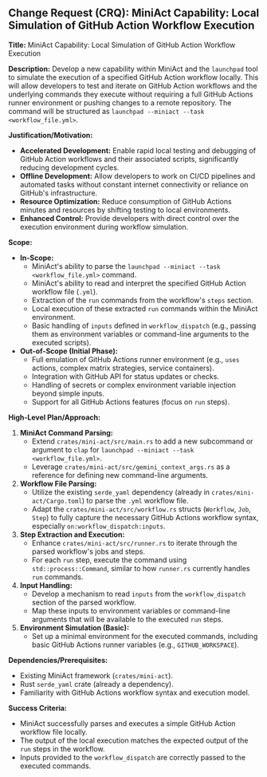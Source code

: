## Change Request (CRQ): MiniAct Capability: Local Simulation of GitHub Action Workflow Execution

**Title:** MiniAct Capability: Local Simulation of GitHub Action Workflow Execution

**Description:**
Develop a new capability within MiniAct and the `launchpad` tool to simulate the execution of a specified GitHub Action workflow locally. This will allow developers to test and iterate on GitHub Action workflows and the underlying commands they execute without requiring a full GitHub Actions runner environment or pushing changes to a remote repository. The command will be structured as `launchpad --miniact --task <workflow_file.yml>`.

**Justification/Motivation:**
*   **Accelerated Development:** Enable rapid local testing and debugging of GitHub Action workflows and their associated scripts, significantly reducing development cycles.
*   **Offline Development:** Allow developers to work on CI/CD pipelines and automated tasks without constant internet connectivity or reliance on GitHub's infrastructure.
*   **Resource Optimization:** Reduce consumption of GitHub Actions minutes and resources by shifting testing to local environments.
*   **Enhanced Control:** Provide developers with direct control over the execution environment during workflow simulation.

**Scope:**
*   **In-Scope:**
    *   MiniAct's ability to parse the `launchpad --miniact --task <workflow_file.yml>` command.
    *   MiniAct's ability to read and interpret the specified GitHub Action workflow file (`.yml`).
    *   Extraction of the `run` commands from the workflow's `steps` section.
    *   Local execution of these extracted `run` commands within the MiniAct environment.
    *   Basic handling of `inputs` defined in `workflow_dispatch` (e.g., passing them as environment variables or command-line arguments to the executed scripts).
*   **Out-of-Scope (Initial Phase):**
    *   Full emulation of GitHub Actions runner environment (e.g., `uses` actions, complex matrix strategies, service containers).
    *   Integration with GitHub API for status updates or checks.
    *   Handling of secrets or complex environment variable injection beyond simple inputs.
    *   Support for all GitHub Actions features (focus on `run` steps).

**High-Level Plan/Approach:**
1.  **MiniAct Command Parsing:**
    *   Extend `crates/mini-act/src/main.rs` to add a new subcommand or argument to `clap` for `launchpad --miniact --task <workflow_file.yml>`.
    *   Leverage `crates/mini-act/src/gemini_context_args.rs` as a reference for defining new command-line arguments.
2.  **Workflow File Parsing:**
    *   Utilize the existing `serde_yaml` dependency (already in `crates/mini-act/Cargo.toml`) to parse the `.yml` workflow file.
    *   Adapt the `crates/mini-act/src/workflow.rs` structs (`Workflow`, `Job`, `Step`) to fully capture the necessary GitHub Actions workflow syntax, especially `on:workflow_dispatch:inputs`.
3.  **Step Extraction and Execution:**
    *   Enhance `crates/mini-act/src/runner.rs` to iterate through the parsed workflow's jobs and steps.
    *   For each `run` step, execute the command using `std::process::Command`, similar to how `runner.rs` currently handles `run` commands.
4.  **Input Handling:**
    *   Develop a mechanism to read `inputs` from the `workflow_dispatch` section of the parsed workflow.
    *   Map these inputs to environment variables or command-line arguments that will be available to the executed `run` steps.
5.  **Environment Simulation (Basic):**
    *   Set up a minimal environment for the executed commands, including basic GitHub Actions runner variables (e.g., `GITHUB_WORKSPACE`).

**Dependencies/Prerequisites:**
*   Existing MiniAct framework (`crates/mini-act`).
*   Rust `serde_yaml` crate (already a dependency).
*   Familiarity with GitHub Actions workflow syntax and execution model.

**Success Criteria:**
*   MiniAct successfully parses and executes a simple GitHub Action workflow file locally.
*   The output of the local execution matches the expected output of the `run` steps in the workflow.
*   Inputs provided to the `workflow_dispatch` are correctly passed to the executed commands.